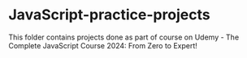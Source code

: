 # JavaScript-practice-projects
This folder contains projects done as part of course on Udemy - The Complete JavaScript Course 2024: From Zero to Expert!

